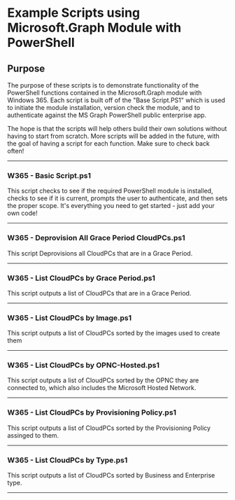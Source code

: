 # Example Scripts using Microsoft.Graph Module with PowerShell
## Purpose
The purpose of these scripts is to demonstrate functionality of the PowerShell functions contained in the Microsoft.Graph module with Windows 365. Each script is built off of the "Base Script.PS1" which is used to initiate the module installation, version check the module, and to authenticate against the MS Graph PowerShell public enterprise app.

The hope is that the scripts will help others build their own solutions without having to start from scratch. More scripts will be added in the future, with the goal of having a script for each function. Make sure to check back often!
***

### W365 - Basic Script.ps1
This script checks to see if the required PowerShell module is installed, checks to see if it is current, prompts the user to authenticate, and then sets the proper scope. It's everything you need to get started - just add your own code!
***

### W365 - Deprovision All Grace Period CloudPCs.ps1
This script Deprovisions all CloudPCs that are in a Grace Period.
***

### W365 - List CloudPCs by Grace Period.ps1
This script outputs a list of CloudPCs that are in a Grace Period.
***

### W365 - List CloudPCs by Image.ps1
This script outputs a list of CloudPCs sorted by the images used to create them
***

### W365 - List CloudPCs by OPNC-Hosted.ps1
This script outputs a list of CloudPCs sorted by the OPNC they are connected to, which also includes the Microsoft Hosted Network.
***

### W365 - List CloudPCs by Provisioning Policy.ps1
This script outputs a list of CloudPCs sorted by the Provisioning Policy assinged to them.
***
### W365 - List CloudPCs by Type.ps1
This script outputs a list of CloudPCs sorted by Business and Enterprise type.
***
